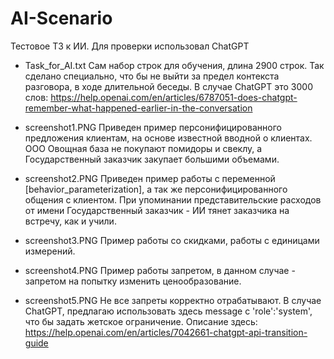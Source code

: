 # AI-Scenario
Тестовое ТЗ к ИИ. Для проверки использовал ChatGPT

- Task_for_AI.txt
  Сам набор строк для обучения, длина 2900 строк. Так сделано специально, что бы не выйти за предел контекста разговора, в ходе длительной беседы.
  В случае ChatGPT это 3000 слов: https://help.openai.com/en/articles/6787051-does-chatgpt-remember-what-happened-earlier-in-the-conversation

- screenshot1.PNG
  Приведен пример персонифицированного предложения клиентам, на основе известной вводной о клиентах.
  ООО Овощная база не покупают помидоры и свеклу, а Государственный заказчик закупает большими объемами.
  
- screenshot2.PNG
  Приведен пример работы с переменной [behavior_parameterization], а так же персонифицированного общения с клиентом.
  При упоминании представительские расходов от имени Государственный заказчик - ИИ тянет заказчика на встречу, как и учили.
  
- screenshot3.PNG
  Пример работы со скидками, работы с единицами измерений.
  
- screenshot4.PNG
  Пример работы запретом, в данном случае - запретом на попытку изменить ценообразование.
  
- screenshot5.PNG
  Не все запреты корректно отрабатывают. В случае ChatGPT, предлагаю использовать здесь message с 'role':'system', что бы задать жетское ограничение.
  Описание здесь: https://help.openai.com/en/articles/7042661-chatgpt-api-transition-guide
